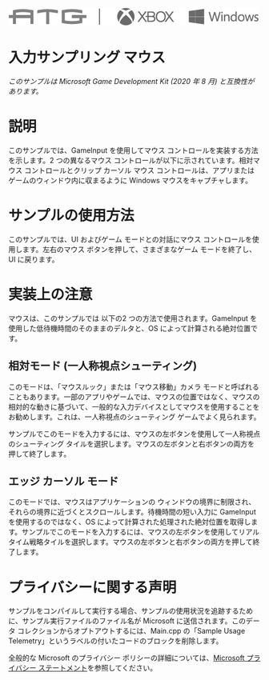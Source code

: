   ![](./media/image1.png)

#   入力サンプリング マウス

*このサンプルは Microsoft Game Development Kit (2020 年 8 月)
と互換性があります。*

# 説明

このサンプルでは、GameInput を使用してマウス
コントロールを実装する方法を示します。2 つの異なるマウス
コントロールが以下に示されています。相対マウス コントロールとクリップ
カーソル マウス
コントロールは、アプリまたはゲームのウィンドウ内に収まるように Windows
マウスをキャプチャします。

# サンプルの使用方法

このサンプルでは、UI およびゲーム モードとの対話にマウス
コントロールを使用します。左右のマウス ボタンを押して、さまざまなゲーム
モードを終了し、UI に戻ります。

# 実装上の注意

マウスは、このサンプルでは 以下の2 つの方法で使用されます。GameInput
を使用した低待機時間のそのままのデルタと、OS
によって計算される絶対位置です。

## 

## 相対モード (一人称視点シューティング)

このモードは、「マウスルック」または「マウス移動」カメラ
モードと呼ばれることもあります。一部のアプリやゲームでは、マウスの位置ではなく、マウスの相対的な動きに基づいて、一般的な入力デバイスとしてマウスを使用することをお勧めします。これは、一人称視点のシューティング
ゲームでよく見られます。

サンプルでこのモードを入力するには、マウスの左ボタンを使用して一人称視点のシューティング
タイルを選択します。マウスの左ボタンと右ボタンの両方を押して終了します。

## エッジ カーソル モード

このモードでは、マウスはアプリケーションの
ウィンドウの境界に制限され、それらの境界に近づくとスクロールします。待機時間の短い入力に
GameInput を使用するのではなく、OS
によって計算された処理された絶対位置を取得します。サンプルでこのモードを入力するには、マウスの左ボタンを使用してリアルタイム戦略タイルを選択します。マウスの左ボタンと右ボタンの両方を押して終了します。

# プライバシーに関する声明

サンプルをコンパイルして実行する場合、サンプルの使用状況を追跡するために、サンプル実行ファイルのファイル名が
Microsoft に送信されます。このデータ
コレクションからオプトアウトするには、Main.cpp の「Sample Usage
Telemetry」というラベルの付いたコードのブロックを削除します。

全般的な Microsoft のプライバシー ポリシーの詳細については、[Microsoft
プライバシー
ステートメント](https://privacy.microsoft.com/en-us/privacystatement/)を参照してください。
